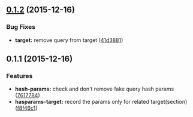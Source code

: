 <a name="0.1.2"></a>
## [0.1.2](https://github.com/zalando/react-simple-inpagenav/compare/0.1.1...v0.1.2) (2015-12-16)


### Bug Fixes

* **target:** remove query from target ([41d3881](https://github.com/zalando/react-simple-inpagenav/commit/41d3881))



<a name="0.1.1"></a>
## 0.1.1 (2015-12-16)


### Features

* **hash-params:** check and don't remove fake query hash params ([7617784](https://github.com/zalando/react-simple-inpagenav/commit/7617784))
* **hasparams-target:** record the params only for related target(section) ([f8f46c1](https://github.com/zalando/react-simple-inpagenav/commit/f8f46c1))




